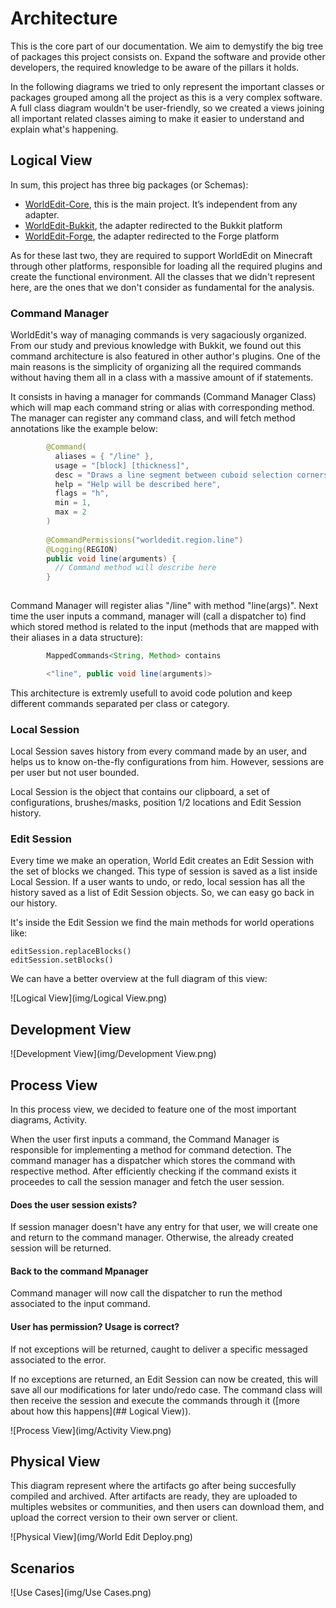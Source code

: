 # Architecture

This is the core part of our documentation. We aim to demystify the big tree of packages this project consists on. Expand the software and provide other developers, the required knowledge to be aware of the pillars it holds.

In the following diagrams we tried to only represent the important classes or packages grouped among all the project as this is a very complex software. A full class diagram wouldn't be user-friendly, so we created a views joining all important related classes aiming to make it easier to understand and explain what's happening.

## Logical View

In sum, this project has three big packages (or Schemas):

- [WorldEdit-Core](https://github.com/joaolrpaulo/WorldEdit/tree/introduction/worldedit-core), this is the main project. It’s independent from any adapter.
- [WorldEdit-Bukkit](https://github.com/joaolrpaulo/WorldEdit/tree/introduction/worldedit-bukkit), the adapter redirected to the Bukkit platform
- [WorldEdit-Forge](https://github.com/joaolrpaulo/WorldEdit/tree/introduction/worldedit-forge), the adapter redirected to the Forge platform

As for these last two, they are required to support WorldEdit on Minecraft through other platforms, responsible for loading all the required plugins and create the functional environment. All the classes that we didn't represent here, are the ones that we don't consider as fundamental for the analysis.

### Command Manager

WorldEdit's way of managing commands is very sagaciously organized. From our study and previous knowledge with Bukkit, we found out this command architecture is also featured in other author's plugins. One of the main reasons is the simplicity of organizing all the required commands without having them all in a class with a massive amount of if statements.

It consists in having a manager for commands (Command Manager Class) which will map each command string or alias with corresponding method. The manager can register any command class, and will fetch method annotations like the example below:

```java
        @Command(
          aliases = { "/line" },
          usage = "[block] [thickness]",
          desc = "Draws a line segment between cuboid selection corners",
          help = "Help will be described here",
          flags = "h",
          min = 1,
          max = 2
        )
        
        @CommandPermissions("worldedit.region.line")
        @Logging(REGION)
        public void line(arguments) {
          // Command method will describe here
        }
      
```

Command Manager will register alias "/line" with method "line(args)". Next time the user inputs a command, manager will (call a dispatcher to) find which stored method is related to the input (methods that are mapped with their aliases in a data structure):

```java
        MappedCommands<String, Method> contains

        <"line", public void line(arguments)>
```

This architecture is extremly usefull to avoid code polution and keep different commands separated per class or category.

### Local Session

Local Session saves history from every command made by an user, and helps us to know on-the-fly configurations from him. However, sessions are per user but not user bounded.

Local Session is the object that contains our clipboard, a set of configurations, brushes/masks, position 1/2 locations and Edit Session history.

### Edit Session

Every time we make an operation, World Edit creates an Edit Session with the set of blocks we changed. This type of session is saved as a list inside Local Session. If a user wants to undo, or redo, local session has all the history saved as a list of Edit Session objects. So, we can easy go back in our history.

It's inside the Edit Session we find the main methods for world operations like:

```
editSession.replaceBlocks()
editSession.setBlocks()
```
We can have a better overview at the full diagram of this view:

![Logical View](img/Logical View.png)

## Development View

![Development View](img/Development View.png)

## Process View

In this process view, we decided to feature one of the most important diagrams, Activity.

When the user first inputs a command, the Command Manager is responsible for implementing a method for command detection. The command manager has a dispatcher which stores the command with respective method. After efficiently checking if the command exists it proceedes to call the session manager and fetch the user session.

#### Does the user session exists?

If session manager doesn't have any entry for that user, we will create one and return to the command manager. Otherwise, the already created session will be returned.

#### Back to the command Mpanager

Command manager will now call the dispatcher to run the method associated to the input command.

#### User has permission? Usage is correct?

If not exceptions will be returned, caught to deliver a specific messaged associated to the error.

If no exceptions are returned, an Edit Session can now be created, this will save all our modifications for later undo/redo case. The command class will then receive the session and execute the commands through it ([more about how this happens](## Logical View)).

![Process View](img/Activity View.png)

## Physical View

This diagram represent where the artifacts go after being succesfully compiled and archived. After artifacts are ready, they are uploaded to multiples websites or communities, and then users can download them, and upload the correct version to their own server or client.

![Physical View](img/World Edit Deploy.png)

## Scenarios

![Use Cases](img/Use Cases.png)
